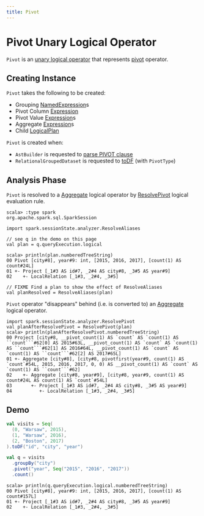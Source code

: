 ```yaml
---
title: Pivot
---
```


# Pivot Unary Logical Operator

`Pivot` is an [unary logical operator](LogicalPlan.md#UnaryNode) that represents [pivot](../RelationalGroupedDataset.md#pivot) operator.

## Creating Instance

`Pivot` takes the following to be created:

* <span id="groupByExprsOpt"> Grouping [NamedExpression](../expressions/NamedExpression.md)s
* <span id="pivotColumn"> Pivot Column [Expression](../expressions/Expression.md)
* <span id="pivotValues"> Pivot Value [Expression](../expressions/Expression.md)s
* <span id="aggregates"> Aggregate [Expression](../expressions/Expression.md)s
* <span id="child"> Child [LogicalPlan](LogicalPlan.md)

`Pivot` is created when:

* `AstBuilder` is requested to [parse PIVOT clause](../sql/AstBuilder.md#withPivot)
* `RelationalGroupedDataset` is requested to [toDF](../RelationalGroupedDataset.md#toDF) (with `PivotType`)

## <span id="analyzer"> Analysis Phase

`Pivot` is resolved to a [Aggregate](Aggregate.md) logical operator by [ResolvePivot](../Analyzer.md#ResolvePivot) logical evaluation rule.

```text
scala> :type spark
org.apache.spark.sql.SparkSession

import spark.sessionState.analyzer.ResolveAliases

// see q in the demo on this page
val plan = q.queryExecution.logical

scala> println(plan.numberedTreeString)
00 Pivot [city#8], year#9: int, [2015, 2016, 2017], [count(1) AS count#24L]
01 +- Project [_1#3 AS id#7, _2#4 AS city#8, _3#5 AS year#9]
02    +- LocalRelation [_1#3, _2#4, _3#5]

// FIXME Find a plan to show the effect of ResolveAliases
val planResolved = ResolveAliases(plan)
```

`Pivot` operator "disappears" behind (i.e. is converted to) an [Aggregate](Aggregate.md) logical operator.

```text
import spark.sessionState.analyzer.ResolvePivot
val planAfterResolvePivot = ResolvePivot(plan)
scala> println(planAfterResolvePivot.numberedTreeString)
00 Project [city#8, __pivot_count(1) AS `count` AS `count(1) AS ``count```#62[0] AS 2015#63L, __pivot_count(1) AS `count` AS `count(1) AS ``count```#62[1] AS 2016#64L, __pivot_count(1) AS `count` AS `count(1) AS ``count```#62[2] AS 2017#65L]
01 +- Aggregate [city#8], [city#8, pivotfirst(year#9, count(1) AS `count`#54L, 2015, 2016, 2017, 0, 0) AS __pivot_count(1) AS `count` AS `count(1) AS ``count```#62]
02    +- Aggregate [city#8, year#9], [city#8, year#9, count(1) AS count#24L AS count(1) AS `count`#54L]
03       +- Project [_1#3 AS id#7, _2#4 AS city#8, _3#5 AS year#9]
04          +- LocalRelation [_1#3, _2#4, _3#5]
```

## Demo

```scala
val visits = Seq(
  (0, "Warsaw", 2015),
  (1, "Warsaw", 2016),
  (2, "Boston", 2017)
).toDF("id", "city", "year")
```

```scala
val q = visits
  .groupBy("city")
  .pivot("year", Seq("2015", "2016", "2017"))
  .count()
```

```text
scala> println(q.queryExecution.logical.numberedTreeString)
00 Pivot [city#8], year#9: int, [2015, 2016, 2017], [count(1) AS count#157L]
01 +- Project [_1#3 AS id#7, _2#4 AS city#8, _3#5 AS year#9]
02    +- LocalRelation [_1#3, _2#4, _3#5]
```
